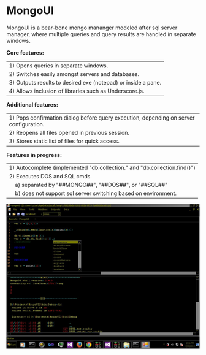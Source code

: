 MongoUI
=======

MongoUI is a bear-bone mongo mananger modeled after sql server manager, where multiple queries and query results are handled in separate windows.  

<span style="font-weight:bold">Core features:</span>
<table>
  <tr><td colspan=2>1) Opens queries in separate windows.</td></tr>
  <tr><td colspan=2>2) Switches easily amongst servers and databases.</td></tr>
  <tr><td colspan=2>3) Outputs results to desired exe (notepad) or inside a pane.</td></tr>
  <tr><td colspan=2>4) Allows inclusion of libraries such as Underscore.js.</td></tr>
</table>

<span style="font-weight:bold">Additional features:</span>
<table>
  <tr><td colspan=2>1) Pops confirmation dialog before query execution, depending on server configuration.</td></tr>
  <tr><td colspan=2>2) Reopens all files opened in previous session.</td></tr>
  <tr><td colspan=2>3) Stores static list of files for quick access.</td></tr>
</table>

<span style="font-weight:bold">Features in progress:</span>
<table>
  <tr><td colspan=2>1) Autocomplete (implemented "db.collection." and "db.collection.find()")</td></tr>
  <tr><td colspan=2>2) Executes DOS and SQL cmds</td></tr>
  <tr><td></td><td>a) separated by "##MONGO##", "##DOS##", or "##SQL##"</td></tr>
  <tr><td></td><td>b) does not support sql server switching based on environment.</td></tr>
</table>

<img src="Images/AppSnapShot.jpg"></image>
